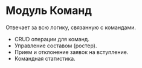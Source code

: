 # Модуль Команд

Отвечает за всю логику, связанную с командами.

- CRUD операции для команд.
- Управление составом (ростер).
- Прием и отклонение заявок на вступление.
- Командная статистика.
